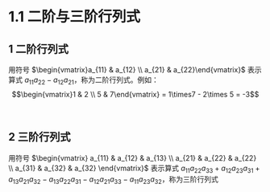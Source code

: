 &emsp;
# 1.1 二阶与三阶行列式

## 1 二阶行列式
用符号 $\begin{vmatrix}a_{11} & a_{12} \\ a_{21} & a_{22}\end{vmatrix}$ 表示算式 $a_{11}a_{22} - a_{12}a_{21}$，称为二阶行列式。例如：
$$\begin{vmatrix}1 & 2 \\ 5 & 7\end{vmatrix} = 1\times7 - 2\times 5 = -3$$


&emsp;
## 2 三阶行列式

用符号 
$\begin{vmatrix}
a_{11} & a_{12} & a_{13} \\ 
a_{21} & a_{22} & a_{22} \\
a_{31} & a_{32} & a_{32} \end{vmatrix}$ 表示算式 $a_{11}a_{22}a_{33} +  a_{12}a_{23}a_{31} + a_{13}a_{21}a_{32} - a_{13}a_{22}a_{31}- a_{12}a_{21}a_{33} - a_{11}a_{23}a_{32}$，称为三阶行列式